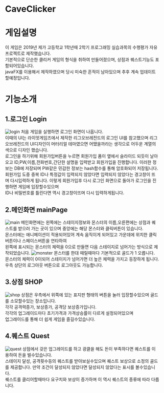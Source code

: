 # CaveClicker
게임설명
=============
이 게임은 2019년 제가 고등학교 1학년때 2학기 프로그래밍 실습과목의 수행평가 자유 프로젝트로 제작했습니다.    
기본적으로 단순한 클리커 게임의 형식을 취하여 만들어졌으며, 상점과 퀘스트기능도 포함되어있습니다.    
javaFX를 이용해서 제작하였으며 당시 미숙한 흔적이 남아있으며 추후 계속 업데이트할예정입니다.    


기능소개
====================
1.로그인 Login
---------------------- 

![login](https://user-images.githubusercontent.com/55703253/105954558-2c650900-60b8-11eb-8891-e139d40ba75a.png)
처음 게임을 실행하면 로그인 화면이 나옵니다.  
이때의 UI는 라이엇게임즈에서 제작한  리그오브레전드의 로그인 UI를 참고했으며 리그오브레전드의 UI디자인이 머터리얼 테마였으면 어땠을까라는 생각으로 어두운 계열의 색으로 디자인 했습니다.    
로그인을 하기위해 회원가입버튼을 누르면 회원가입 폼이 옆에서 슬라이드 되듯이 날아오고
ID,PW,이름,전화번호,간단한 설명을 입력받고 회원가입을 진행합니다.
이러한 정보는 DB에 저장되며 PW같은 민감한 정보는 hash함수를 통해 암호화되어 저장됩니다.    
회원가입 도중 중복 ID나 특정값이 입력되지 않았다면 입력되지 않았다는 경고창이 뜨며 다시입력하게 됩니다.
이렇게 회원가입후 다시 로그인 화면으로 돌아가 로그인을 진행하면 게임에 입장할수있으며    
ID나 비밀번호를 틀린다면 역시 경고창이뜨며 다시 입력하게됩니다.

2.메인화면 mainPage
-------------------------

![main](https://user-images.githubusercontent.com/55703253/105954614-4868aa80-60b8-11eb-8876-75b0784ec38d.png)
메인화면에는 왼쪽에는 스테이지정보와 몬스터의 이름,오른편에는 상점과 퀘스트를 받으러 가는 곳이 있으며 중앙에는 해당 몬스터와 클릭버튼이 있습니다.    
몬스터에는 애니메이션이 적용되어있어 계속 움직이게 되어있고 가운데에 위치한 클릭버튼이나 스페이스버튼을 연타하여   
왼쪽에 표시되는 몬스터의 체력을 0으로 만들면 다음 스테이지로 넘어가는 방식으로 제작되었습니다.
![monster](https://user-images.githubusercontent.com/55703253/105954630-50284f00-60b8-11eb-884e-f47464a93fe9.png)
몬스터를 한대 때릴때마다 기본적으로 골드가 1 오릅니다. 몬스터의 체력이 0이되어 스테이지가 넘어가면 더 높은 체력을 가지고 등장하게 됩니다.  
우측 상단의 로그아웃 버튼으로 로그아웃도 가능합니다.

3.상점 SHOP
---------------------------

![shop](https://user-images.githubusercontent.com/55703253/105954641-561e3000-60b8-11eb-9bcf-eede320ec2c7.png)
상점은 우측에서 위쪽에 있는 표지판 형태의 버튼을 눌러 입장할수있으며 골드를 소모할수있는 장소입니다.  
각각 공격력증가, 보상증가, 공격당 보상증가입니다.  
각각의 업그레이드마다 초기가격과 가격상승률이 다르게 설정되어있으며  
업그레이드를 통해 더 쉽게 게임을 즐길수있습니다. 

4.퀘스트 Quest
---------------------------------

![quest](https://user-images.githubusercontent.com/55703253/105954651-5b7b7a80-60b8-11eb-8dc0-0e459666c774.png)
상점에서 갖은 업그레이드를 하고 광클을 해도 돈이 부족하다면 퀘스트를 이용하여 돈을 벌수있습니다.  
스테이지 달성, 공격횟수등의 퀘스트를 받아보실수있으며 퀘스트 보상으로 소정의 골드를 제공합니다. 
만약 조건이 달성되지 않았다면 달성되지 않았다는 표시를 볼수있습니다.  
퀘스트를 클리어할때마다 요구치와 보상이 증가하며 이 역시 퀘스트의 종류에 따라 다릅니다. 

